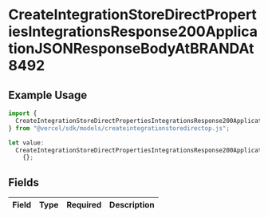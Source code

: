 # CreateIntegrationStoreDirectPropertiesIntegrationsResponse200ApplicationJSONResponseBodyAtBRANDAt8492

## Example Usage

```typescript
import {
  CreateIntegrationStoreDirectPropertiesIntegrationsResponse200ApplicationJSONResponseBodyAtBRANDAt8492,
} from "@vercel/sdk/models/createintegrationstoredirectop.js";

let value:
  CreateIntegrationStoreDirectPropertiesIntegrationsResponse200ApplicationJSONResponseBodyAtBRANDAt8492 =
    {};
```

## Fields

| Field       | Type        | Required    | Description |
| ----------- | ----------- | ----------- | ----------- |